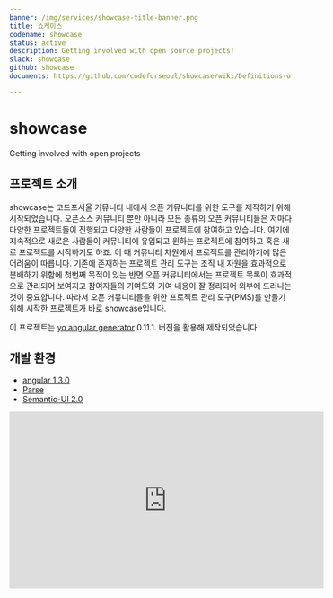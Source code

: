 ```yaml
---
banner: /img/services/showcase-title-banner.png
title: 쇼케이스
codename: showcase
status: active
description: Getting involved with open source projects!
slack: showcase
github: showcase
documents: https://github.com/codeforseoul/showcase/wiki/Definitions-of-Elements

---
```


# showcase

Getting involved with open projects


## 프로젝트 소개

showcase는 코드포서울 커뮤니티 내에서 오픈 커뮤니티를 위한 도구를 제작하기 위해 시작되었습니다. 오픈소스 커뮤니티 뿐만 아니라 모든 종류의 오픈 커뮤니티들은 저마다 다양한 프로젝트들이 진행되고 다양한 사람들이 프로젝트에 참여하고 있습니다. 여기에 지속적으로 새로운 사람들이 커뮤니티에 유입되고 원하는 프로젝트에 참여하고 혹은 새로 프로젝트를 시작하기도 하죠. 이 때 커뮤니티 차원에서 프로젝트를 관리하기에 많은 어려움이 따릅니다. 기존에 존재하는 프로젝트 관리 도구는 조직 내 자원을 효과적으로 분배하기 위함에 첫번째 목적이 있는 반면 오픈 커뮤니티에서는 프로젝트 목록이 효과적으로 관리되어 보여지고 참여자들의 기여도와 기여 내용이 잘 정리되어 외부에 드러나는 것이 중요합니다. 따라서 오픈 커뮤니티들을 위한 프로젝트 관리 도구(PMS)를 만들기 위해 시작한 프로젝트가 바로 showcase입니다.

이 프로젝트는 [yo angular generator](https://github.com/yeoman/generator-angular)
0.11.1. 버전을 활용해 제작되었습니다

## 개발 환경

- [angular 1.3.0](http://angularjs.org/)
- [Parse](https://parse.com/)
- [Semantic-UI 2.0](http://semantic-ui.com/)

<div class="videoWrapper">
	<iframe width="560" height="315" src="https://www.youtube.com/embed/N8A_y3Iwio0" frameborder="0" allowfullscreen></iframe>
</div>